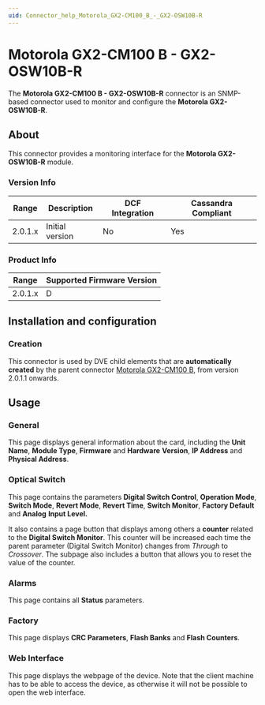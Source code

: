 ```yaml
---
uid: Connector_help_Motorola_GX2-CM100_B_-_GX2-OSW10B-R
---
```


# Motorola GX2-CM100 B - GX2-OSW10B-R

The **Motorola GX2-CM100 B - GX2-OSW10B-R** connector is an SNMP-based connector used to monitor and configure the **Motorola GX2-OSW10B-R**.

## About

This connector provides a monitoring interface for the **Motorola GX2-OSW10B-R** module.

### Version Info

| **Range** | **Description** | **DCF Integration** | **Cassandra Compliant** |
|------------------|-----------------|---------------------|-------------------------|
| 2.0.1.x          | Initial version | No                  | Yes                     |

### Product Info

| Range | Supported Firmware Version |
|------------------|-----------------------------|
| 2.0.1.x          | D                           |

## Installation and configuration

### Creation

This connector is used by DVE child elements that are **automatically created** by the parent connector [Motorola GX2-CM100 B](xref:Connector_help_Motorola_GX2-CM100_B), from version 2.0.1.1 onwards.

## Usage

### General

This page displays general information about the card, including the **Unit Name**, **Module Type**, **Firmware** and **Hardware** **Version**, **IP Address** and **Physical Address**.

### Optical Switch

This page contains the parameters **Digital Switch Control**, **Operation Mode**, **Switch Mode**, **Revert Mode**, **Revert Time**, **Switch Monitor**, **Factory Default** and **Analog** **Input Level.**

It also contains a page button that displays among others a **counter** related to the **Digital Switch Monitor**. This counter will be increased each time the parent parameter (Digital Switch Monitor) changes from *Through* to *Crossover*. The subpage also includes a button that allows you to reset the value of the counter.

### Alarms

This page contains all **Status** parameters.

### Factory

This page displays **CRC Parameters**, **Flash Banks** and **Flash Counters**.

### Web Interface

This page displays the webpage of the device. Note that the client machine has to be able to access the device, as otherwise it will not be possible to open the web interface.
